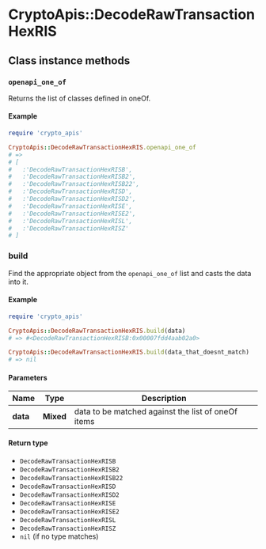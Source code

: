 # CryptoApis::DecodeRawTransactionHexRIS

## Class instance methods

### `openapi_one_of`

Returns the list of classes defined in oneOf.

#### Example

```ruby
require 'crypto_apis'

CryptoApis::DecodeRawTransactionHexRIS.openapi_one_of
# =>
# [
#   :'DecodeRawTransactionHexRISB',
#   :'DecodeRawTransactionHexRISB2',
#   :'DecodeRawTransactionHexRISB22',
#   :'DecodeRawTransactionHexRISD',
#   :'DecodeRawTransactionHexRISD2',
#   :'DecodeRawTransactionHexRISE',
#   :'DecodeRawTransactionHexRISE2',
#   :'DecodeRawTransactionHexRISL',
#   :'DecodeRawTransactionHexRISZ'
# ]
```

### build

Find the appropriate object from the `openapi_one_of` list and casts the data into it.

#### Example

```ruby
require 'crypto_apis'

CryptoApis::DecodeRawTransactionHexRIS.build(data)
# => #<DecodeRawTransactionHexRISB:0x00007fdd4aab02a0>

CryptoApis::DecodeRawTransactionHexRIS.build(data_that_doesnt_match)
# => nil
```

#### Parameters

| Name | Type | Description |
| ---- | ---- | ----------- |
| **data** | **Mixed** | data to be matched against the list of oneOf items |

#### Return type

- `DecodeRawTransactionHexRISB`
- `DecodeRawTransactionHexRISB2`
- `DecodeRawTransactionHexRISB22`
- `DecodeRawTransactionHexRISD`
- `DecodeRawTransactionHexRISD2`
- `DecodeRawTransactionHexRISE`
- `DecodeRawTransactionHexRISE2`
- `DecodeRawTransactionHexRISL`
- `DecodeRawTransactionHexRISZ`
- `nil` (if no type matches)

